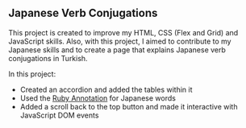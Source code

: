 ## Japanese Verb Conjugations 

This project is created to improve my HTML, CSS (Flex and Grid) and JavaScript skills. Also, with this project, I aimed to contribute to my Japanese skills and to create a page that explains Japanese verb conjugations in Turkish. 

In this project:
 - Created an accordion and added the tables within it
 - Used the [Ruby Annotation](https://www.w3.org/TR/2001/REC-ruby-20010531/Overview.html.utf-8) for Japanese words
 - Added a scroll back to the top button and made it interactive with JavaScript DOM events